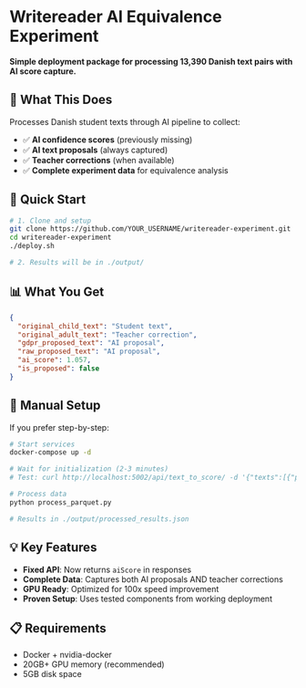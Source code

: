 # Writereader AI Equivalence Experiment

**Simple deployment package for processing 13,390 Danish text pairs with AI score capture.**

## 🎯 What This Does

Processes Danish student texts through AI pipeline to collect:
- ✅ **AI confidence scores** (previously missing)
- ✅ **AI text proposals** (always captured)  
- ✅ **Teacher corrections** (when available)
- ✅ **Complete experiment data** for equivalence analysis

## 🚀 Quick Start

```bash
# 1. Clone and setup
git clone https://github.com/YOUR_USERNAME/writereader-experiment.git
cd writereader-experiment
./deploy.sh

# 2. Results will be in ./output/
```

## 📊 What You Get

```json
{
  "original_child_text": "Student text",
  "original_adult_text": "Teacher correction", 
  "gdpr_proposed_text": "AI proposal",
  "raw_proposed_text": "AI proposal",
  "ai_score": 1.057,
  "is_proposed": false
}
```

## 🔧 Manual Setup

If you prefer step-by-step:

```bash
# Start services
docker-compose up -d

# Wait for initialization (2-3 minutes)
# Test: curl http://localhost:5002/api/text_to_score/ -d '{"texts":[{"pageId":1,"childText":"test","adultText":"better test"}]}' -H "Content-Type: application/json"

# Process data  
python process_parquet.py

# Results in ./output/processed_results.json
```

## 💡 Key Features

- **Fixed API**: Now returns `aiScore` in responses
- **Complete Data**: Captures both AI proposals AND teacher corrections
- **GPU Ready**: Optimized for 100x speed improvement
- **Proven Setup**: Uses tested components from working deployment

## 📋 Requirements

- Docker + nvidia-docker
- 20GB+ GPU memory (recommended)
- 5GB disk space